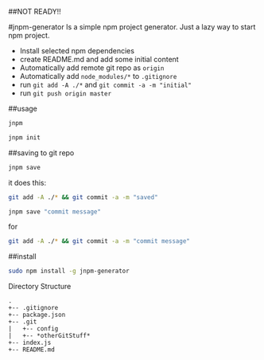 ##NOT READY!!

#jnpm-generator
Is a simple npm project generator. Just a lazy way to start npm project.

- Install selected npm dependencies
- create README.md and add some initial content
- Automatically add remote git repo as `origin`
- Automatically add `node_modules/*` to `.gitignore`
- run `git add -A ./*` and `git commit -a -m "initial"`
- run `git push origin master`

##usage
```bash
jnpm

jnpm init
```

##saving to git repo
```bash
jnpm save
```
it does this:
```bash
git add -A ./* && git commit -a -m "saved"
```

```bash
jnpm save "commit message"
```
for
```bash
git add -A ./* && git commit -a -m "commit message"
```



##install
```bash
sudo npm install -g jnpm-generator
```

Directory Structure
```plaintext
.
+--	.gitignore
+--	package.json
+-- .git
|	+--	config
|	+-- *otherGitStuff*
+-- index.js
+-- README.md
```

